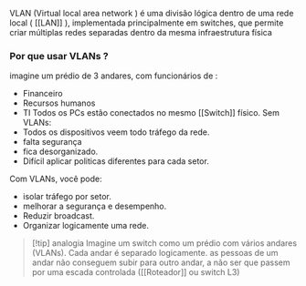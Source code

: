VLAN (Virtual local area network ) é uma divisão lógica dentro de uma rede local ( [[LAN]] ), implementada principalmente em switches, que permite criar múltiplas redes separadas dentro da mesma infraestrutura física


### Por que usar VLANs ?

imagine um prédio de 3 andares, com funcionários de : 
 - Financeiro
 - Recursos humanos
 -  TI
Todos os PCs estão conectados no mesmo [[Switch]] físico. Sem VLANs:
 - Todos os dispositivos veem todo tráfego da rede.
 - falta segurança
 - fica desorganizado.
 - Difícil aplicar politicas diferentes para cada setor.

Com VLANs, você pode: 

- isolar tráfego por setor.
- melhorar a segurança e desempenho.
- Reduzir broadcast.
- Organizar logicamente uma rede.



> [!tip] analogia
 Imagine um switch como um prédio com vários andares (VLANs).
Cada andar é separado logicamente. as pessoas de um andar não conseguem subir para outro andar, a não ser que passem por uma escada controlada ([[Roteador]] ou switch L3)

